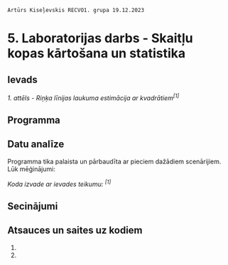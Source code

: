     Artūrs Kiseļevskis RECVO1. grupa 19.12.2023
# 5. Laboratorijas darbs - Skaitļu kopas kārtošana un statistika
## Ievads


*1. attēls - Riņķa līnijas laukuma estimācija ar kvadrātiem<sup>[1]</sup>*


## Programma


## Datu analīze

Programma tika palaista un pārbaudīta ar pieciem dažādiem scenārijiem. Lūk mēģinājumi:

*Koda izvade ar ievades teikumu: <sup>[1]</sup>*


## Secinājumi


## Atsauces un saites uz kodiem
1. 
1. 